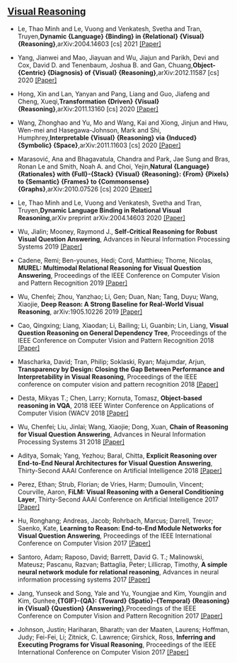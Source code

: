 ## [Visual Reasoning](../README.md)
- Le, Thao Minh and Le, Vuong and Venkatesh, Svetha and Tran, Truyen,**Dynamic {Language} {Binding} in {Relational} {Visual} {Reasoning}**,arXiv:2004.14603 [cs] 2021 [[Paper]](http://arxiv.org/abs/2004.14603)

- Yang, Jianwei and Mao, Jiayuan and Wu, Jiajun and Parikh, Devi and Cox, David D. and Tenenbaum, Joshua B. and Gan, Chuang,**Object-{Centric} {Diagnosis} of {Visual} {Reasoning}**,arXiv:2012.11587 [cs] 2020 [[Paper]](http://arxiv.org/abs/2012.11587)

- Hong, Xin and Lan, Yanyan and Pang, Liang and Guo, Jiafeng and Cheng, Xueqi,**Transformation {Driven} {Visual} {Reasoning}**,arXiv:2011.13160 [cs] 2020 [[Paper]](http://arxiv.org/abs/2011.13160)

- Wang, Zhonghao and Yu, Mo and Wang, Kai and Xiong, Jinjun and Hwu, Wen-mei and Hasegawa-Johnson, Mark and Shi, Humphrey,**Interpretable {Visual} {Reasoning} via {Induced} {Symbolic} {Space}**,arXiv:2011.11603 [cs] 2020 [[Paper]](http://arxiv.org/abs/2011.11603)

- Marasović, Ana and Bhagavatula, Chandra and Park, Jae Sung and Bras, Ronan Le and Smith, Noah A. and Choi, Yejin,**Natural {Language} {Rationales} with {Full}-{Stack} {Visual} {Reasoning}: {From} {Pixels} to {Semantic} {Frames} to {Commonsense} {Graphs}**,arXiv:2010.07526 [cs] 2020 [[Paper]](http://arxiv.org/abs/2010.07526)

- Le, Thao Minh and Le, Vuong and Venkatesh, Svetha and Tran, Truyen,**Dynamic Language Binding in Relational Visual Reasoning**,arXiv preprint arXiv:2004.14603 2020 [[Paper]](http://arxiv.org/abs/2004.14603)

- Wu, Jialin; Mooney, Raymond J., **Self-Critical Reasoning for Robust Visual Question Answering**, Advances in Neural Information Processing Systems 2019   [[Paper]](http://arxiv.org/abs/1905.09998)

- Cadene, Remi; Ben-younes, Hedi; Cord, Matthieu; Thome, Nicolas, **MUREL: Multimodal Relational Reasoning for Visual Question Answering**, Proceedings of the IEEE Conference on Computer Vision and Pattern Recognition 2019   [[Paper]](http://arxiv.org/abs/1902.09487)

- Wu, Chenfei; Zhou, Yanzhao; Li, Gen; Duan, Nan; Tang, Duyu; Wang, Xiaojie, **Deep Reason: A Strong Baseline for Real-World Visual Reasoning**, arXiv:1905.10226   2019   [[Paper]](http://arxiv.org/abs/1905.10226)

- Cao, Qingxing; Liang, Xiaodan; Li, Bailing; Li, Guanbin; Lin, Liang, **Visual Question Reasoning on General Dependency Tree**, Proceedings of the IEEE Conference on Computer Vision and Pattern Recognition 2018   [[Paper]](https://arxiv.org/abs/1804.00105v1)

- Mascharka, David; Tran, Philip; Soklaski, Ryan; Majumdar, Arjun, **Transparency by Design: Closing the Gap Between Performance and Interpretability in Visual Reasoning**, Proceedings of the IEEE conference on computer vision and pattern recognition 2018   [[Paper]](https://arxiv.org/abs/1803.05268v2)

- Desta, Mikyas T.; Chen, Larry; Kornuta, Tomasz, **Object-based reasoning in VQA**, 2018 IEEE Winter Conference on Applications of Computer Vision (WACV 2018   [[Paper]](https://arxiv.org/abs/1801.09718v1)

- Wu, Chenfei; Liu, Jinlai; Wang, Xiaojie; Dong, Xuan, **Chain of Reasoning for Visual Question Answering**, Advances in Neural Information Processing Systems 31 2018   [[Paper]](http://papers.nips.cc/paper/7311-chain-of-reasoning-for-visual-question-answering.pdf)



- Aditya, Somak; Yang, Yezhou; Baral, Chitta, **Explicit Reasoning over End-to-End Neural Architectures for Visual Question Answering**, Thirty-Second AAAI Conference on Artificial Intelligence 2018   [[Paper]](https://www.aaai.org/ocs/index.php/AAAI/AAAI18/paper/view/16446)

- Perez, Ethan; Strub, Florian; de Vries, Harm; Dumoulin, Vincent; Courville, Aaron, **FiLM: Visual Reasoning with a General Conditioning Layer**, Thirty-Second AAAI Conference on Artificial Intelligence 2017   [[Paper]](http://arxiv.org/abs/1709.07871)

- Hu, Ronghang; Andreas, Jacob; Rohrbach, Marcus; Darrell, Trevor; Saenko, Kate, **Learning to Reason: End-to-End Module Networks for Visual Question Answering**, Proceedings of the IEEE International Conference on Computer Vision 2017   [[Paper]](http://arxiv.org/abs/1704.05526)

- Santoro, Adam; Raposo, David; Barrett, David G. T.; Malinowski, Mateusz; Pascanu, Razvan; Battaglia, Peter; Lillicrap, Timothy, **A simple neural network module for relational reasoning**, Advances in neural information processing systems 2017   [[Paper]](http://arxiv.org/abs/1706.01427)

- Jang, Yunseok and Song, Yale and Yu, Youngjae and Kim, Youngjin and Kim, Gunhee,**{TGIF}-{QA}: {Toward} {Spatio}-{Temporal} {Reasoning} in {Visual} {Question} {Answering}**,Proceedings of the IEEE Conference on Computer Vision and Pattern Recognition 2017 [[Paper]](http://openaccess.thecvf.com/content_cvpr_2017/html/Jang_TGIF-QA_Toward_Spatio-Temporal_CVPR_2017_paper.html)

- Johnson, Justin; Hariharan, Bharath; van der Maaten, Laurens; Hoffman, Judy; Fei-Fei, Li; Zitnick, C. Lawrence; Girshick, Ross, **Inferring and Executing Programs for Visual Reasoning**, Proceedings of the IEEE International Conference on Computer Vision 2017   [[Paper]](http://arxiv.org/abs/1705.03633)